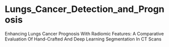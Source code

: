 # Lungs_Cancer_Detection_and_Prognosis
Enhancing Lungs Cancer Prognosis With Radiomic Features: A Comparative Evaluation Of Hand-Crafted And Deep Learning Segmentation In CT Scans
